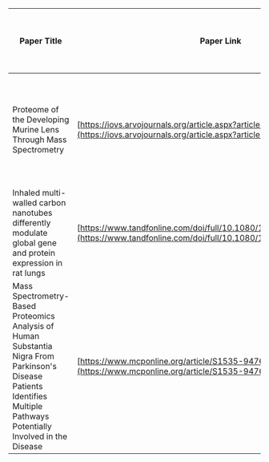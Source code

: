 | Paper Title  | Paper Link | PMID ID | PRIDE ID | Organism | Tissue | Groups | Experimental Variables | # of Samples per Group (n) | Total # of Samples (n) | Sample annotation File Available? (Y/N) | Link or description for Sample Annotation File | Data type (Phosphorylation vs Expression) | Label free or labeled? | If Labeled, which label? (TMT, iTRAQ) | Fractioned? (Y/N) | Which Software? (PEAKS, ProteomeDiscoverer, Scaffold, MaxQuant, OpenMS, Other) | Peptide level matrix available? | Link or description for Peptide Data Matrix File | Size of Peptide Matrix (Peptide x Samples) | Protein level matrix available? | Size of Protein Matrix (Peptide x Samples) | Link or description for Protein Data Matrix File | TMT info (Y/N) | SEARCH file w/MetO (Y/N) | Enzymes | RAW file (Y/N) |
| ------------- | ------------- | ------------- | -------------- | ------------------- | ------------------ | ---| --- | --- | --- | --- | --- | --------------------------------------- | ---------- | ---------------------------- | ------------------------------------------| ----------------------|---------------------- | ------------------------------------------------ | ---------------------------------------------------------------------------------------------------------------------------------- | -------------------------------------------------------------------------------------------------------------- | ----------------------------------------------- | ----------------------------------------- | ---------------------| ----------------------- | ------------ | ----------- |
| Proteome of the Developing Murine Lens Through Mass Spectrometry  |  [https://iovs.arvojournals.org/article.aspx?articleid=2670138](https://iovs.arvojournals.org/article.aspx?articleid=2670138)  | 29332127 | PXD006381 | Mus musculus (mouse) |  Lens of camera-type eye | Time points: E15, E18, P0, P3, P6, P9 | Time points: Embryonic day 15 (E15) and 18 (E18) and postnatal day 0 (P0), 3 (P3), 6 (P6), and 9 (P9)| 3 biological replicates for each subgroup (timepoint) | Total: 18 (3*6 = biological replicates x nTimepoint)| Y | [https://arvo.silverchair-cdn.com/arvo/content_public/journal/iovs/936670/iovs-58-13-55_s17.xlsx?Expires=1694527471&Signature=mHlI~HEy-FgNjqxvb94lFXK~l~HNZu~3jqskFnU~EYhunLtPRQBIvMmRPoXClW6m-gQDd4hjZ2XtUuEwIsyDgOKhoRN0odhGEgeFMbA5mtIAVwYy3XZ~Xkv5NfoFbU7RWjuwOOk4JgGc3TWGBVtsAZWfIIFIYwqt65MkdOQNNxi-xffZN3-ft4710Zavg6D6YhcHe-po3WVQ1iWPMOJqHESL~cmFOPgB40qAD1PZq7WInSAKoH7n-vodUu-KfsJLHxWwrAg55fGqUc0yodOU1foOHgtZjWl15-AgZKdbAks2oONvcJbGYRV0UBal3L-IiTHEdGYTgAcx52ygO9mcLg__&Key-Pair-Id=APKAIE5G5CRDK6RD3PGA](https://arvo.silverchair-cdn.com/arvo/content_public/journal/iovs/936670/iovs-58-13-55_s17.xlsx?Expires=1694527471&Signature=mHlI~HEy-FgNjqxvb94lFXK~l~HNZu~3jqskFnU~EYhunLtPRQBIvMmRPoXClW6m-gQDd4hjZ2XtUuEwIsyDgOKhoRN0odhGEgeFMbA5mtIAVwYy3XZ~Xkv5NfoFbU7RWjuwOOk4JgGc3TWGBVtsAZWfIIFIYwqt65MkdOQNNxi-xffZN3-ft4710Zavg6D6YhcHe-po3WVQ1iWPMOJqHESL~cmFOPgB40qAD1PZq7WInSAKoH7n-vodUu-KfsJLHxWwrAg55fGqUc0yodOU1foOHgtZjWl15-AgZKdbAks2oONvcJbGYRV0UBal3L-IiTHEdGYTgAcx52ygO9mcLg__&Key-Pair-Id=APKAIE5G5CRDK6RD3PGA) | Protein Expression | Labeled | TMT | N | ProteomeDiscoverer | | | | Yes | | [https://arvo.silverchair-cdn.com/arvo/content_public/journal/iovs/936670/iovs-58-13-55_s01.xlsx?Expires=1694031584&Signature=SUvzQSU~dLy4kqmfCuSnLGjQ8Zt3tkeO7ycfMXP3ZDy69blYWJ6F0vQHiuXABG95NBlkmYCAq8QwV-INWSlL5HadM2N0m4Y1oXEDT8EX4rGLUazyDQRGSiOjIA~FTBFAcv70stq5Rzch7SFdDuPuoejE5XC5pKVEVET0ZsHi5dpGySWBoXnbVDa2WgQupcW4GcvuDV7Ts1JBGq0lw28Bbkqd7Hl0Y0E5MayIi0VKVTFjctGEexOHaZ9~fykVpk3tgo3oAJs6UzRJQQZKZTp4knFd8Oe2YTvNifY4C7xuqKhvMb~vxcP8QR3myiBDDpkXwgkevItqF5yXF-fIqZpSwg__&Key-Pair-Id=APKAIE5G5CRDK6RD3PGA](https://arvo.silverchair-cdn.com/arvo/content_public/journal/iovs/936670/iovs-58-13-55_s01.xlsx?Expires=1694031584&Signature=SUvzQSU~dLy4kqmfCuSnLGjQ8Zt3tkeO7ycfMXP3ZDy69blYWJ6F0vQHiuXABG95NBlkmYCAq8QwV-INWSlL5HadM2N0m4Y1oXEDT8EX4rGLUazyDQRGSiOjIA~FTBFAcv70stq5Rzch7SFdDuPuoejE5XC5pKVEVET0ZsHi5dpGySWBoXnbVDa2WgQupcW4GcvuDV7Ts1JBGq0lw28Bbkqd7Hl0Y0E5MayIi0VKVTFjctGEexOHaZ9~fykVpk3tgo3oAJs6UzRJQQZKZTp4knFd8Oe2YTvNifY4C7xuqKhvMb~vxcP8QR3myiBDDpkXwgkevItqF5yXF-fIqZpSwg__&Key-Pair-Id=APKAIE5G5CRDK6RD3PGA) | | | Trypsin | |
| Inhaled multi-walled carbon nanotubes differently modulate global gene and protein expression in rat lungs | [https://www.tandfonline.com/doi/full/10.1080/17435390.2020.1851418](https://www.tandfonline.com/doi/full/10.1080/17435390.2020.1851418) | 33332178 | PXD029842 | Rattus norvegicus (rat) | Lung tissue | Multi-walled carbon nanotubes inhaled: NM-401, NM-403 | Recovery Period (RP): 3/30/90/180 days, Dosage: High, Low | 6 rats for each group | Total: 48 (6 x nRP x nDosage = 6 x 4 x 2) | N | N/A | Protein Expression | Label Free | N/A | N | MaxQuant | Yes | | | Yes | 1175 x 48 | [https://www.tandfonline.com/doi/suppl/10.1080/17435390.2020.1851418?scroll=top&role=tab#:~:text=Share-,Download,-figshare](https://www.tandfonline.com/doi/suppl/10.1080/17435390.2020.1851418?scroll=top&role=tab#:~:text=Share-,Download,-figshare) -Supplementary file 8 | | | Trypsin | |
| Mass Spectrometry-Based Proteomics Analysis of Human Substantia Nigra From Parkinson's Disease Patients Identifies Multiple Pathways Potentially Involved in the Disease | [https://www.mcponline.org/article/S1535-9476(22)00260-2/fulltext](https://www.mcponline.org/article/S1535-9476(22)00260-2/fulltext) | | | Human | Substantia Nigra | Parkinson's vs healthy | Main and replication experiment; FDR calculation with and without permutations in groups | 15 for each group | 15*2 = 30 samples total | Y | [http://efaidnbmnnnibpcajpcglclefindmkaj/https://www.mcponline.org/cms/10.1016/j.mcpro.2022.100452/attachment/bd62a816-b040-43ea-b97e-410198cdacb7/mmc8.pdf](http://efaidnbmnnnibpcajpcglclefindmkaj/https://www.mcponline.org/cms/10.1016/j.mcpro.2022.100452/attachment/bd62a816-b040-43ea-b97e-410198cdacb7/mmc8.pdf) | Protein Expression | Label Free | N/A |  | ProteomeDiscoverer | Yes | [https://www.mcponline.org/cms/10.1016/j.mcpro.2022.100280/attachment/439cf0fb-1eac-48a2-b7ae-ab88bb45fc83/mmc6.xlsx](https://www.mcponline.org/cms/10.1016/j.mcpro.2022.100280/attachment/439cf0fb-1eac-48a2-b7ae-ab88bb45fc83/mmc6.xlsx) - Given in 2nd column of supplementary data S1 | 134787 x 66 | Yes | 9743 x 30 | [https://www.mcponline.org/cms/10.1016/j.mcpro.2022.100280/attachment/439cf0fb-1eac-48a2-b7ae-ab88bb45fc83/mmc6.xlsx](https://www.mcponline.org/cms/10.1016/j.mcpro.2022.100280/attachment/439cf0fb-1eac-48a2-b7ae-ab88bb45fc83/mmc6.xlsx) - Given in 1st column of supplementary data S1 | N/A | N/A | Trypsin | N/A|


